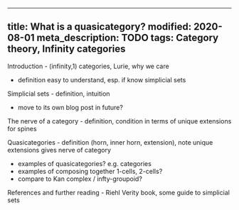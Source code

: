 ----
title: What is a quasicategory?
modified: 2020-08-01
meta_description: TODO
tags: Category theory, Infinity categories
----

Introduction - (infinity,1) categories, Lurie, why we care
- definition easy to understand, esp. if know simplicial sets

<!--more-->

Simplicial sets - definition, intuition
- move to its own blog post in future?

The nerve of a category - definition, condition in terms of unique extensions for spines

Quasicategories - definition (horn, inner horn, extension), note unique extensions gives nerve of category
- examples of quasicategories? e.g. categories
- examples of composing together 1-cells, 2-cells?
- compare to Kan complex / infty-groupoid?

References and further reading - Riehl Verity book, some guide to simplicial sets
